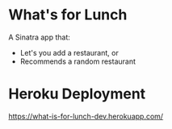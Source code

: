 # What's for Lunch

A Sinatra app that:

* Let's you add a restaurant, or
* Recommends a random restaurant

# Heroku Deployment
https://what-is-for-lunch-dev.herokuapp.com/
